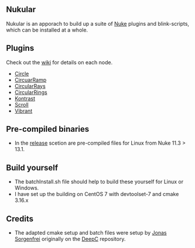 ## Nukular
Nukular is an apporach to build up a suite of [Nuke](https://www.foundry.com/products/nuke-family/nuke) plugins and blink-scripts, which can be installed at a whole.

## Plugins
Check out the [wiki](https://github.com/falkhofmann/nuke_plugins/wiki/) for details on each node.

- [Circle](https://github.com/falkhofmann/nuke_plugins/wiki/Circle)
- [CircuarRamp](https://github.com/falkhofmann/nuke_plugins/wiki/CircularRamp)
- [CircularRays](https://github.com/falkhofmann/nuke_plugins/wiki/CircularRays)
- [CircularRings](https://github.com/falkhofmann/nuke_plugins/wiki/CircularRings)
- [Kontrast](https://github.com/falkhofmann/nukular/wiki/Kontrast)
- [Scroll](https://github.com/falkhofmann/nukular/wiki/Scroll)
- [Vibrant](https://github.com/falkhofmann/nuke_plugins/wiki/Vibrant)


## Pre-compiled binaries
- In the [release](https://github.com/falkhofmann/nuke_plugins/releases) scetion are pre-compiled files for Linux from Nuke 11.3 > 13.1.


## Build yourself
- The batchInstall.sh file should help to build these yourself for Linux or Windows.
- I have set up the building on CentOS 7 with devtoolset-7 and cmake 3.16.x

## Credits 
- The adapted cmake setup and batch files were setup by [Jonas Sorgenfrei](https://github.com/jonassorgenfrei) originally on the [DeepC](https://github.com/charlesangus/DeepC) repository.
